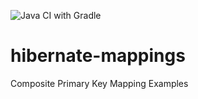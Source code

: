 
![Java CI with Gradle](https://github.com/chetanchilhate/hibernate-mappings/workflows/Java%20CI%20with%20Gradle/badge.svg)

# hibernate-mappings
Composite Primary Key Mapping Examples
